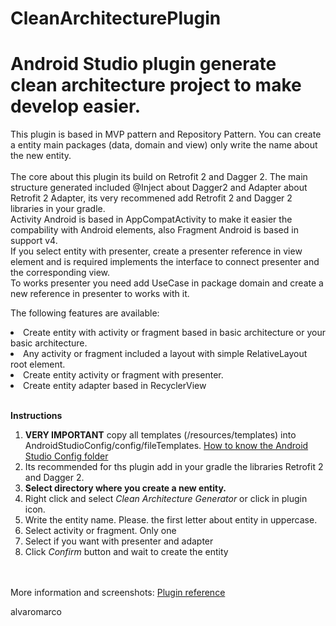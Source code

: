 # CleanArchitecturePlugin
<h1>Android Studio plugin generate clean architecture project to make develop easier.</h1>
This plugin is based in MVP pattern and Repository Pattern. You can create a entity main packages (data, domain and view) only write the name about the new entity.<br><br>
The core about this plugin its build on Retrofit 2 and Dagger 2. The main structure generated included @Inject about Dagger2 and Adapter about Retrofit 2 Adapter, its very recommened add Retrofit 2 and Dagger 2 libraries in your gradle. <br> 
Activity Android is based in AppCompatActivity to make it easier the compability with Android elements, also Fragment Android is based in support v4. <br>
If you select entity with presenter, create a presenter reference in view element and is required implements the interface to connect presenter and the corresponding view. <br> 
To works presenter you need add UseCase in package domain and create a new reference in presenter to works with it. <br>

The following features are available:
<li> Create entity with activity or fragment based in basic architecture or your basic architecture.</li>
<li> Any activity or fragment included a layout with simple RelativeLayout root element.
<li> Create entity activity or fragment with presenter.</li>
<li> Create entity adapter based in RecyclerView </li>

<br><b>Instructions</b><br>
<ol>
<li> <b>VERY IMPORTANT</b> copy all templates (/resources/templates) into AndroidStudioConfig/config/fileTemplates. <a href="http://tools.android.com/tech-docs/configuration">How to know the Android Studio Config folder</a>
<li> Its recommended for ths plugin add in your gradle the libraries Retrofit 2 and Dagger 2. 
<li> <b>Select directory where you create a new entity.</b></li>
<li> Right click and select <i> Clean Architecture Generator </i> or click in plugin icon.</li>
<li> Write the entity name. Please. the first letter about entity in uppercase.</li>
<li> Select activity or fragment. Only one </li>
<li> Select if you want with presenter and adapter </li>
<li> Click <i>Confirm</i> button and wait to create the entity</li>
</ol>
<br><br>
More information and screenshots: <a href="https://plugins.jetbrains.com/plugin/8504?pr=">Plugin reference</a>

alvaromarco 
